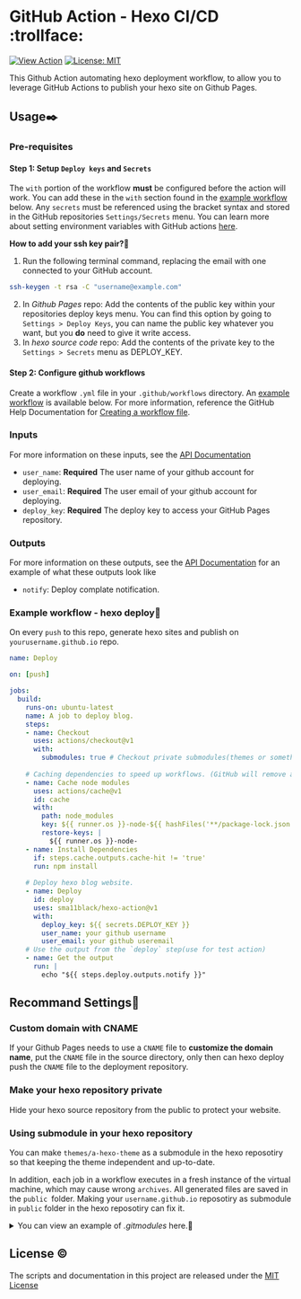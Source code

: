 # GitHub Action - Hexo CI/CD :trollface:

<a href="https://github.com/marketplace/actions/hexo-action"><img alt="View Action" src="https://img.shields.io/badge/action-marketplace-blue.svg?logo=github&color=orange"></a>
<a href="https://opensource.org/licenses/MIT"><img alt="License: MIT" src="https://img.shields.io/badge/License-MIT-green.svg?logo=github"></a>

This Github Action automating hexo deployment workflow, to allow you to leverage GitHub Actions to publish your hexo site on Github Pages.

## Usage✒️
### Pre-requisites
#### Step 1: Setup `Deploy keys` and `Secrets`
The `with` portion of the workflow **must** be configured before the action will work. You can add these in the `with` section found in the [example workflow](#example-workflow---hexo-deploy📝) below. Any `secrets` must be referenced using the bracket syntax and stored in the GitHub repositories `Settings/Secrets` menu. You can learn more about setting environment variables with GitHub actions [here](https://help.github.com/en/articles/workflow-syntax-for-github-actions#jobsjob_idstepsenv).

**How to add your ssh key pair?🔑**
1. Run the following terminal command, replacing the email with one connected to your GitHub account.
```sh
ssh-keygen -t rsa -C "username@example.com"
```
2. In *Github Pages* repo: Add the contents of the public key within your repositories deploy keys menu. You can find this option by going to `Settings > Deploy Keys`, you can name the public key whatever you want, but you **do** need to give it write access.
3. In *hexo source code* repo: Add the contents of the private key to the `Settings > Secrets` menu as DEPLOY_KEY.

#### Step 2: Configure github workflows
Create a workflow `.yml` file in your `.github/workflows` directory. An [example workflow](#example-workflow---hexo-deploy📝) is available below. For more information, reference the  GitHub Help Documentation for [Creating a workflow file](https://help.github.com/en/articles/configuring-a-workflow#creating-a-workflow-file).

### Inputs
For more information on these inputs, see the [API Documentation](https://developer.github.com/v3/repos/releases/#input)

- `user_name`: **Required** The user name of your github account for deploying.
- `user_email`: **Required** The user email of your github account for deploying.
- `deploy_key`: **Required** The deploy key to access your GitHub Pages repository.

### Outputs
For more information on these outputs, see the [API Documentation](https://developer.github.com/v3/repos/releases/#response-4) for an example of what these outputs look like

- `notify`: Deploy complate notification.

### Example workflow - hexo deploy📝
On every `push` to this repo, generate hexo sites and publish on `yourusername.github.io` repo.

```yaml
name: Deploy

on: [push]

jobs:
  build:
    runs-on: ubuntu-latest
    name: A job to deploy blog.
    steps:
    - name: Checkout
      uses: actions/checkout@v1
      with:
        submodules: true # Checkout private submodules(themes or something else).
    
    # Caching dependencies to speed up workflows. (GitHub will remove any cache entries that have not been accessed in over 7 days.)
    - name: Cache node modules
      uses: actions/cache@v1
      id: cache
      with:
        path: node_modules
        key: ${{ runner.os }}-node-${{ hashFiles('**/package-lock.json') }}
        restore-keys: |
          ${{ runner.os }}-node-
    - name: Install Dependencies
      if: steps.cache.outputs.cache-hit != 'true'
      run: npm install
    
    # Deploy hexo blog website.
    - name: Deploy
      id: deploy
      uses: sma11black/hexo-action@v1
      with:
        deploy_key: ${{ secrets.DEPLOY_KEY }}
        user_name: your github username
        user_email: your github useremail
    # Use the output from the `deploy` step(use for test action)
    - name: Get the output
      run: |
        echo "${{ steps.deploy.outputs.notify }}"
```

## Recommand Settings💊
### Custom domain with CNAME
If your Github Pages needs to use a `CNAME` file to **customize the domain name**, put the `CNAME` file in the source directory, only then can hexo deploy push the `CNAME` file to the deployment repository.

### Make your hexo repository private
Hide your hexo source repository from the public to protect your website.

### Using submodule in your hexo repository
You can make `themes/a-hexo-theme` as a submodule in the hexo reposotiry so that keeping the theme independent and up-to-date.

In addition, each job in a workflow executes in a fresh instance of the virtual machine, which may cause wrong `archives`. All generated files are saved in the `public `folder. Making your `username.github.io` reposotiry as submodule in `public` folder in the hexo reposotiry can fix it.

<details><summary>You can view an example of <em>.gitmodules</em> here.📝</summary>
<p>

```properties
[submodule "themes/next"]
	path = themes/next
	url = https://github.com/theme-next/hexo-theme-next
[submodule "public"]
	path = public
	url = https://github.com/username/username.github.io
```
And **don't** forget to remove `public/` line in `.gitignore` file.
</p>
</details>

## License ©️
The scripts and documentation in this project are released under the [MIT License](LICENSE)

